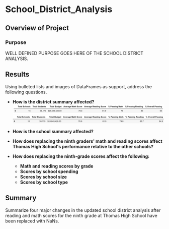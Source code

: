 # School_District_Analysis

## Overview of Project
### Purpose
WELL DEFINED PURPOSE GOES HERE OF THE SCHOOL DISTRICT ANALYSIS.

## Results
Using bulleted lists and images of DataFrames as support, address the following questions.

* **How is the district summary affected?**
![District_Summary_PyCitySchools](https://github.com/borkard/School_District_Analysis/blob/main/Resources/District_Summary_PyCitySchools.PNG)
![District_Summary_PyCitySchools_Challenge](https://github.com/borkard/School_District_Analysis/blob/main/Resources/District_Summary_PyCitySchools_Challenge.PNG)

* **How is the school summary affected?**
* **How does replacing the ninth graders' math and reading scores affect Thomas High School's performance relative to the other schools?**
* **How does replacing the ninth-grade scores affect the following:**
  * **Math and reading scores by grade**
  * **Scores by school spending**
  * **Scores by school size**
  * **Scores by school type**

## Summary
Summarize four major changes in the updated school district analysis after reading and math scores for the ninth grade at Thomas High School have been replaced with NaNs.
